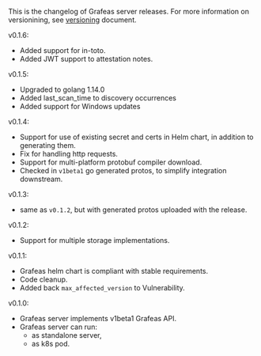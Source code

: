 This is the changelog of Grafeas server releases. For more information on
versionining, see [versioning](docs/versioning.md) document.

v0.1.6:
  * Added support for in-toto.
  * Added JWT support to attestation notes.

v0.1.5:
  * Upgraded to golang 1.14.0
  * Added last_scan_time to discovery occurrences
  * Added support for Windows updates

v0.1.4:
  * Support for use of existing secret and certs in Helm chart, in addition to generating them.
  * Fix for handling http requests.
  * Support for multi-platform protobuf compiler download.
  * Checked in `v1beta1` go generated protos, to simplify integration downstream.

v0.1.3:
  * same as `v0.1.2`, but with generated protos uploaded with the release.

v0.1.2:
  * Support for multiple storage implementations.

v0.1.1:
  * Grafeas helm chart is compliant with stable requirements.
  * Code cleanup.
  * Added back `max_affected_version` to Vulnerability.

v0.1.0:
  * Grafeas server implements v1beta1 Grafeas API.
  * Grafeas server can run:
    * as standalone server,
    * as k8s pod.
